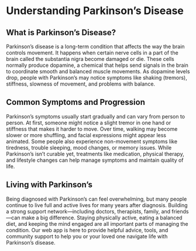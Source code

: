 # Understanding Parkinson’s Disease

## What is Parkinson’s Disease?

Parkinson’s disease is a long-term condition that affects the way the brain controls movement. It happens when certain nerve cells in a part of the brain called the substantia nigra become damaged or die. These cells normally produce dopamine, a chemical that helps send signals in the brain to coordinate smooth and balanced muscle movements. As dopamine levels drop, people with Parkinson’s may notice symptoms like shaking (tremors), stiffness, slowness of movement, and problems with balance.

## Common Symptoms and Progression

Parkinson’s symptoms usually start gradually and can vary from person to person. At first, someone might notice a slight tremor in one hand or stiffness that makes it harder to move. Over time, walking may become slower or more shuffling, and facial expressions might appear less animated. Some people also experience non-movement symptoms like tiredness, trouble sleeping, mood changes, or memory issues. While Parkinson’s isn’t curable yet, treatments like medication, physical therapy, and lifestyle changes can help manage symptoms and maintain quality of life.

## Living with Parkinson’s

Being diagnosed with Parkinson’s can feel overwhelming, but many people continue to live full and active lives for many years after diagnosis. Building a strong support network—including doctors, therapists, family, and friends—can make a big difference. Staying physically active, eating a balanced diet, and keeping the mind engaged are all important parts of managing the condition. Our web app is here to provide helpful advice, tools, and community support to help you or your loved one navigate life with Parkinson’s disease.
